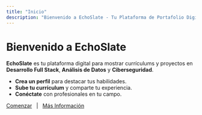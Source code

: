 ```yaml
---
title: "Inicio"
description: "Bienvenido a EchoSlate - Tu Plataforma de Portafolio Digital"
---
```


# Bienvenido a EchoSlate

**EchoSlate** es tu plataforma digital para mostrar currículums y proyectos en **Desarrollo Full Stack**, **Análisis de Datos** y **Ciberseguridad**.

- **Crea un perfil** para destacar tus habilidades.
- **Sube tu currículum** y comparte tu experiencia.
- **Conéctate** con profesionales en tu campo.

[Comenzar](/es/users/) &nbsp; | &nbsp; [Más Información](/es/about/)

